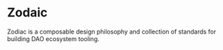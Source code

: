 # Zodaic

Zodiac is a composable design philosophy and collection of standards for building DAO ecosystem tooling.
